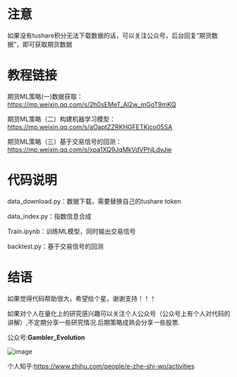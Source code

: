# 注意
如果没有tushare积分无法下载数据的话，可以关注公众号，后台回复“期货数据”，即可获取期货数据

# 教程链接
期货ML策略(一)数据获取：
https://mp.weixin.qq.com/s/2h0sEMeT_Al2w_mGoT9mKQ

期货ML策略（二）构建机器学习模型：
https://mp.weixin.qq.com/s/aOaptZZRKHGFETKjco05SA

期货ML策略（三）基于交易信号的回测：
https://mp.weixin.qq.com/s/xpa1XQ9JqMkVdVPhjLdvJw

# 代码说明
data_download.py：数据下载，需要替换自己的tushare token

data_index.py：指数信息合成

Train.ipynb：训练ML模型，同时输出交易信号

backtest.py：基于交易信号的回测


# 结语
如果觉得代码帮助很大，希望给个星，谢谢支持！！！

如果对个人在量化上的研究感兴趣可以关注个人公众号（公众号上有个人对代码的讲解）,不定期分享一些研究情况.后期策略成熟会分享一些股票.

公众号:**Gambler_Evolution**

 ![image](https://github.com/wbbhcb/futures_strategy/blob/master/qrcode.jpg)

个人知乎:https://www.zhihu.com/people/e-zhe-shi-wo/activities
